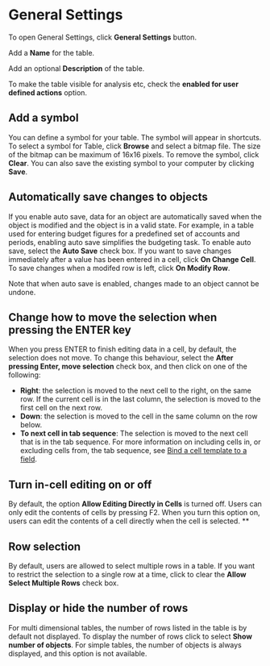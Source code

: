 # General Settings


To open General Settings, click **General Settings** button.

Add a **Name** for the table.

Add an optional **Description** of the table.

To make the table visible for analysis etc, check the **enabled for user defined actions** option.


## Add a symbol

You can define a symbol for your table. The symbol will appear in shortcuts. To select a symbol for Table, click **Browse** and select a bitmap file. The size of the bitmap can be maximum of 16x16 pixels. To remove the symbol, click **Clear**. You can also save the existing symbol to your computer by clicking **Save**.

## Automatically save changes to objects

If you enable auto save, data for an object are automatically saved when the object is modified and the object is in a valid state. For example, in a table used for entering budget figures for a predefined set of accounts and periods, enabling auto save simplifies the budgeting task. To enable auto save, select the **Auto Save** check box. If you want to save changes immediately after a value has been entered in a cell, click **On Change Cell**. To save changes when a modifed row is left, click **On Modify Row**.

Note that when auto save is enabled, changes made to an object cannot be undone.

## Change how to move the selection when pressing the ENTER key

When you press ENTER to finish editing data in a cell, by default, the selection does not move. To change this behaviour, select the **After pressing Enter, move selection** check box, and then click on one of the following:

*   **Right**: the selection is moved to the next cell to the right, on the same row. If the current cell is in the last column, the selection is moved to the first cell on the next row.
*   **Down**: the selection is moved to the cell in the same column on the row below.
*   **To next cell in tab sequence**: The selection is moved to the next cell that is in the tab sequence. For more information on including cells in, or excluding cells from, the tab sequence, see [Bind a cell template to a field](layout.md).

## Turn in-cell editing on or off

By default, the option **Allow Editing Directly in Cells** is turned off. Users can only edit the contents of cells by pressing F2\. When you turn this option on, users can edit the contents of a cell directly when the cell is selected. **

## Row selection

By default, users are allowed to select multiple rows in a table. If you want to restrict the selection to a single row at a time, click to clear the **Allow Select Multiple Rows** check box.

## Display or hide the number of rows

For multi dimensional tables, the number of rows listed in the table is by default not displayed. To display the number of rows click to select **Show number of objects**. For simple tables, the number of objects is always displayed, and this option is not available.
